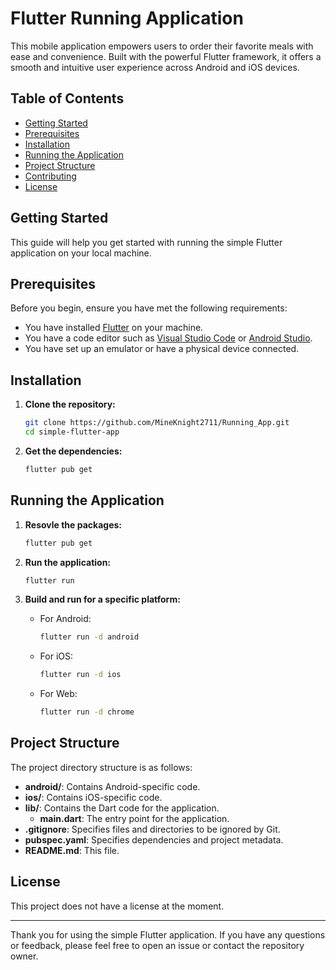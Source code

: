 # Flutter Running Application

This mobile application empowers users to order their favorite meals with ease and convenience. Built with the powerful Flutter framework, it offers a smooth and intuitive user experience across Android and iOS devices.

## Table of Contents

- [Getting Started](#getting-started)
- [Prerequisites](#prerequisites)
- [Installation](#installation)
- [Running the Application](#running-the-application)
- [Project Structure](#project-structure)
- [Contributing](#contributing)
- [License](#license)

## Getting Started

This guide will help you get started with running the simple Flutter application on your local machine.

## Prerequisites

Before you begin, ensure you have met the following requirements:

- You have installed [Flutter](https://flutter.dev/docs/get-started/install) on your machine.
- You have a code editor such as [Visual Studio Code](https://code.visualstudio.com/) or [Android Studio](https://developer.android.com/studio).
- You have set up an emulator or have a physical device connected.

## Installation

1. **Clone the repository:**
    ```sh
    git clone https://github.com/MineKnight2711/Running_App.git
    cd simple-flutter-app
    ```

2. **Get the dependencies:**
    ```sh
    flutter pub get
    ```

## Running the Application

1. **Resovle the packages:**
    ```sh
    flutter pub get
    ```
2. **Run the application:**
    ```sh
    flutter run
    ```

3. **Build and run for a specific platform:**
    - For Android:
      ```sh
      flutter run -d android
      ```
    - For iOS:
      ```sh
      flutter run -d ios
      ```
    - For Web:
      ```sh
      flutter run -d chrome
      ```

## Project Structure

The project directory structure is as follows:

- **android/**: Contains Android-specific code.
- **ios/**: Contains iOS-specific code.
- **lib/**: Contains the Dart code for the application.
  - **main.dart**: The entry point for the application.
- **.gitignore**: Specifies files and directories to be ignored by Git.
- **pubspec.yaml**: Specifies dependencies and project metadata.
- **README.md**: This file.


## License

This project does not have a license at the moment.

---

Thank you for using the simple Flutter application. If you have any questions or feedback, please feel free to open an issue or contact the repository owner.
